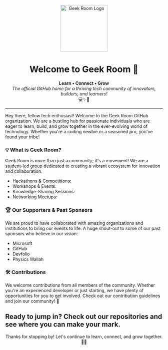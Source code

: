 <p align="center">
  <img src="[https://user-images.githubusercontent.com/.../LOGO.png](https://media.licdn.com/dms/image/v2/D560BAQHHPsOfYutH1Q/company-logo_200_200/company-logo_200_200/0/1736278463352?e=2147483647&v=beta&t=DWuI-0F36Ks6AUjGMSSxqIRLvL-Ph-pL2WCEOBio14U](https://instagram.fdel8-1.fna.fbcdn.net/v/t51.2885-19/472283323_554642184228660_8378997086703333278_n.jpg?stp=dst-jpg_s320x320_tt6&efg=eyJ2ZW5jb2RlX3RhZyI6InByb2ZpbGVfcGljLmRqYW5nby4zMjAuYzIifQ&_nc_ht=instagram.fdel8-1.fna.fbcdn.net&_nc_cat=100&_nc_oc=Q6cZ2QFgrZnC2E_7BTDe3Ok0isgilNN7G3zXwLLAEt4n2EA3lZ5-ckuaRDKpeYW1lk66uMw&_nc_ohc=Hbc8LEpiJbwQ7kNvwFNbTsn&_nc_gid=F0i4PvQcgHAvsLZuyHUW_g&edm=AOQ1c0wBAAAA&ccb=7-5&oh=00_Afan0CQI1Wx4PXzbO8clm4Hr19_a7QsRfm3jOAcjGjNHJg&oe=68BDFFF8&_nc_sid=8b3546)" alt="Geek Room Logo" width="150"/>
</p>

<h1 align="center">Welcome to Geek Room 🚀</h1>

<p align="center">
  <strong>Learn • Connect • Grow </strong>
  <br />
  <em>The official GitHub home for a thriving tech community of innovators, builders, and learners! </em>
  <br />
  💻✨🤝
</p>

---

Hey there, fellow tech enthusiast! Welcome to the Geek Room GitHub organization. We are a bustling hub for passionate individuals who are eager to learn, build, and grow together in the ever-evolving world of technology. Whether you're a coding newbie or a seasoned pro, you've found your tribe!

### 💡 What is Geek Room?

Geek Room is more than just a community; it's a movement! We are a student-led group dedicated to creating a vibrant ecosystem for innovation and collaboration.

* Hackathons & Competitions:
* Workshops & Events:
* Knowledge-Sharing Sessions:
* Networking Meetups:


### 🏆 Our Supporters & Past Sponsors

We are proud to have collaborated with amazing organizations and institutions to bring our events to life. A huge shout-out to some of our past sponsors who believe in our vision:

* Microsoft
* GitHub
* Devfolio
* Physics Wallah


### 🛠️ Contributions

We welcome contributions from all members of the community. Whether you're an experienced developer or just starting, we have plenty of opportunities for you to get involved. Check out our contribution guidelines and join our community! 🤝
 

Ready to jump in? Check out our repositories and see where you can make your mark. 
---

<p align="center">
  Thanks for stopping by! Let's continue to learn, connect, and grow together. 🚀🌟
</p>
